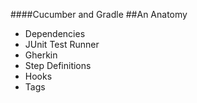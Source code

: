 ####Cucumber and Gradle
##An Anatomy

* Dependencies
* JUnit Test Runner
* Gherkin
* Step Definitions
* Hooks
* Tags
